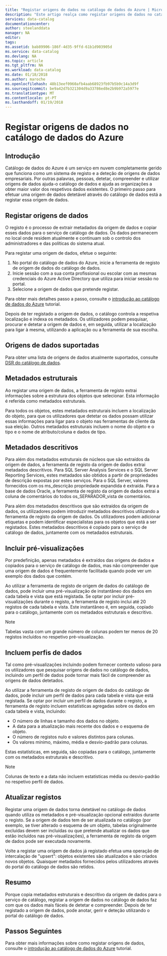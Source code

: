 ```yaml
---
title: "Registar origens de dados no catálogo de dados do Azure | Microsoft Docs"
description: "Este artigo realça como registar origens de dados no catálogo de dados do Azure, incluindo os campos de metadados extraídos durante o registo."
services: data-catalog
documentationcenter: 
author: steelanddata
manager: NA
editor: 
tags: 
ms.assetid: bab89906-186f-4d35-9ffd-61b1d903905d
ms.service: data-catalog
ms.devlang: NA
ms.topic: article
ms.tgt_pltfrm: NA
ms.workload: data-catalog
ms.date: 01/18/2018
ms.author: maroche
ms.openlocfilehash: 48b13eef0960afb4aab68923fb97b5b9c14a3d9f
ms.sourcegitcommit: be9a42d7b321304d9a33786ed8e2b9b972a5977e
ms.translationtype: MT
ms.contentlocale: pt-PT
ms.lasthandoff: 01/19/2018
---
```

# <a name="register-data-sources-in-azure-data-catalog"></a>Registar origens de dados no catálogo de dados do Azure
## <a name="introduction"></a>Introdução
Catálogo de dados do Azure é um serviço em nuvem completamente gerido que funciona como um sistema de registo e a deteção de origens de dados empresariais. Por outras palavras, pessoas, detetar, compreender e utilizar origens de dados ajuda-o catálogo de dados e ajuda as organizações a obter maior valor dos respetivos dados existentes. O primeiro passo para efetuar uma origem de dados detetável através do catálogo de dados está a registar essa origem de dados.

## <a name="register-data-sources"></a>Registar origens de dados
O registo é o processo de extrair metadados da origem de dados e copiar esses dados para o serviço de catálogo de dados. Os dados permanecem no local onde residem atualmente e continuam sob o controlo dos administradores e das políticas do sistema atual.

Para registar uma origem de dados, efetue o seguinte:
1. No portal do catálogo de dados do Azure, inicie a ferramenta de registo de origem de dados do catálogo de dados. 
2. Inicie sessão com a sua conta profissional ou escolar com as mesmas credenciais do Azure Active Directory que utiliza para iniciar sessão no portal.
3. Selecione a origem de dados que pretende registar.

Para obter mais detalhes passo a passo, consulte o [introdução ao catálogo de dados do Azure](data-catalog-get-started.md) tutorial.

Depois de ter registado a origem de dados, o catálogo controla a respetiva localização e indexa os metadados. Os utilizadores podem pesquisar, procurar e detetar a origem de dados e, em seguida, utilizar a localização para ligar à mesma, utilizando a aplicação ou a ferramenta de sua escolha.

## <a name="supported-data-sources"></a>Origens de dados suportadas
Para obter uma lista de origens de dados atualmente suportados, consulte [DSR do catálogo de dados](data-catalog-dsr.md).

## <a name="structural-metadata"></a>Metadados estruturais
Ao registar uma origem de dados, a ferramenta de registo extrai informações sobre a estrutura dos objetos que selecionar. Esta informação é referida como metadados estruturais.

Para todos os objetos, estes metadados estruturais incluem a localização do objeto, para que os utilizadores que detetar os dados possam utilizar essas informações para ligar para o objeto nas ferramentas de cliente da sua eleição. Outros metadados estruturais incluem o nome do objeto e o tipo e o nome de atributo/coluna e dados de tipo.

## <a name="descriptive-metadata"></a>Metadados descritivos
Para além dos metadados estruturais de núcleos que são extraídos da origem de dados, a ferramenta de registo da origem de dados extrai metadados descritivos. Para SQL Server Analysis Services e o SQL Server Reporting Services, estes metadados são obtidos a partir de propriedades de descrição expostas por estes serviços. Para o SQL Server, valores fornecidos com os ms\_descrição propriedade expandida é extraída. Para a base de dados Oracle, a ferramenta de registo da origem de dados extrai a coluna de comentários do todos os\_SEPARADOR\_vista de comentários.

Para além dos metadados descritivos que são extraídos da origem de dados, os utilizadores podem introduzir metadados descritivos utilizando a ferramenta de registo da origem de dados. Os utilizadores podem adicionar etiquetas e podem identificar especialistas para os objetos que está a ser registados. Estes metadados descritivos é copiado para o serviço de catálogo de dados, juntamente com os metadados estruturais.

## <a name="include-previews"></a>Incluir pré-visualizações
Por predefinição, apenas metadados é extraídos das origens de dados e copiados para o serviço de catálogo de dados, mas não compreender que uma origem de dados é frequentemente facilitada quando pode ver um exemplo dos dados que contém.

Ao utilizar a ferramenta de registo de origem de dados do catálogo de dados, pode incluir uma pré-visualização de instantâneo dos dados em cada tabela e vista que está registada. Se optar por incluir pré-visualizações durante o registo, a ferramenta de registo inclui até 20 registos de cada tabela e vista. Este instantâneo é, em seguida, copiado para o catálogo, juntamente com os metadados estruturais e descritivo.

> [!NOTE]
> Tabelas vasta com um grande número de colunas podem ter menos de 20 registos incluídos no respetivo pré-visualização.
>
>

## <a name="include-data-profiles"></a>Incluem perfis de dados
Tal como pré-visualizações incluindo podem fornecer contexto valioso para os utilizadores que pesquisar origens de dados no catálogo de dados, incluindo um perfil de dados pode tornar mais fácil de compreender as origens de dados detetados.

Ao utilizar a ferramenta de registo de origem de dados do catálogo de dados, pode incluir um perfil de dados para cada tabela e vista que está registada. Se optar por incluir um perfil de dados durante o registo, a ferramenta de registo incluem estatísticas agregadas sobre os dados em cada tabela e vista, incluindo:

* O número de linhas e tamanho dos dados no objeto.
* A data para a atualização mais recente dos dados e o esquema de objeto.
* O número de registos nulo e valores distintos para colunas.
* Os valores mínimo, máximo, média e desvio-padrão para colunas.

Estas estatísticas, em seguida, são copiadas para o catálogo, juntamente com os metadados estruturais e descritivo.

> [!NOTE]
> Colunas de texto e a data não incluem estatísticas média ou desvio-padrão no respetivo perfil de dados.
>
>

## <a name="update-registrations"></a>Atualizar registos
Registar uma origem de dados torna detetável no catálogo de dados quando utiliza os metadados e pré-visualização opcional extraídos durante o registo. Se a origem de dados tem de ser atualizada no catálogo (por exemplo, se tiver alterado o esquema de um objeto, tabelas originalmente excluídas devem ser incluídas ou que pretende atualizar os dados que estão incluídos nas pré-visualizações), a ferramenta de registo da origem de dados pode ser executada novamente.

Volte a registar uma origem de dados já registado efetua uma operação de intercalação de "upsert": objetos existentes são atualizados e são criados novos objetos. Quaisquer metadados fornecidos pelos utilizadores através do portal do catálogo de dados são retidos.

## <a name="summary"></a>Resumo
Porque copia metadados estruturais e descritivo da origem de dados para o serviço de catálogo, registar a origem de dados no catálogo de dados faz com que os dados mais fáceis de detetar e compreender. Depois de ter registado a origem de dados, pode anotar, gerir e deteção utilizando o portal do catálogo de dados.

## <a name="next-steps"></a>Passos Seguintes
Para obter mais informações sobre como registar origens de dados, consulte o [introdução ao catálogo de dados do Azure](data-catalog-get-started.md) tutorial.
